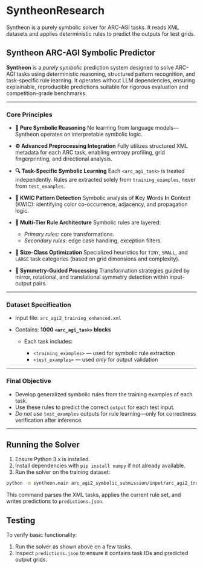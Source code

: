 # **SyntheonResearch**

Syntheon is a purely symbolic solver for ARC-AGI tasks. It reads XML datasets and
applies deterministic rules to predict the outputs for test grids.

## **Syntheon ARC-AGI Symbolic Predictor**

**Syntheon** is a *purely symbolic* prediction system designed to solve ARC-AGI tasks
using deterministic reasoning, structured pattern recognition, and task-specific rule
learning. It operates without LLM dependencies, ensuring explainable, reproducible
predictions suitable for rigorous evaluation and competition-grade benchmarks.

---

### **Core Principles**

* **🧠 Pure Symbolic Reasoning**
  No learning from language models—Syntheon operates on interpretable symbolic logic.

* **⚙️ Advanced Preprocessing Integration**
  Fully utilizes structured XML metadata for each ARC task, enabling entropy profiling,
  grid fingerprinting, and directional analysis.

* **🔍 Task-Specific Symbolic Learning**
  Each `<arc_agi_task>` is treated independently. Rules are extracted solely from
  `training_examples`, never from `test_examples`.

* **🎨 KWIC Pattern Detection**
  Symbolic analysis of **K**ey **W**ords **I**n **C**ontext (KWIC): identifying
  color co-occurrence, adjacency, and propagation logic.

* **🧱 Multi-Tier Rule Architecture**
  Symbolic rules are layered:

  * *Primary rules*: core transformations.
  * *Secondary rules*: edge case handling, exception filters.

* **📏 Size-Class Optimization**
  Specialized heuristics for `TINY`, `SMALL`, and `LARGE` task categories (based on grid dimensions and complexity).

* **🔁 Symmetry-Guided Processing**
  Transformation strategies guided by mirror, rotational, and translational symmetry
  detection within input-output pairs.

---

### **Dataset Specification**

* Input file: `arc_agi2_training_enhanced.xml`
* Contains: **1000 `<arc_agi_task>` blocks**

  * Each task includes:

    * `<training_examples>` — used for symbolic rule extraction
    * `<test_examples>` — used *only* for output validation

---

### **Final Objective**

* Develop generalized symbolic rules from the training examples of each task.
* Use these rules to predict the correct `output` for each test input.
* *Do not use* `test_examples` outputs for rule learning—only for correctness verification after inference.

---


## Running the Solver

1. Ensure Python 3.x is installed.
2. Install dependencies with `pip install numpy` if not already available.
3. Run the solver on the training dataset:

```bash
python -m syntheon.main arc_agi2_symbolic_submission/input/arc_agi2_training_enhanced.xml predictions.json
```

This command parses the XML tasks, applies the current rule set, and writes predictions to `predictions.json`.

## Testing

To verify basic functionality:

1. Run the solver as shown above on a few tasks.
2. Inspect `predictions.json` to ensure it contains task IDs and predicted output grids.
